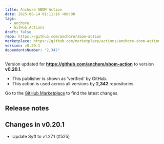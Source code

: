 ```yaml
---
title: Anchore SBOM Action
date: 2025-06-14 01:11:16 +00:00
tags:
  - anchore
  - GitHub Actions
draft: false
repo: https://github.com/anchore/sbom-action
marketplace: https://github.com/marketplace/actions/anchore-sbom-action
version: v0.20.1
dependentsNumber: "2,342"
---
```



Version updated for **https://github.com/anchore/sbom-action** to version **v0.20.1**.
- This publisher is shown as 'verified' by GitHub.
- This action is used across all versions by **2,342** repositories.

Go to the [GitHub Marketplace](https://github.com/marketplace/actions/anchore-sbom-action) to find the latest changes.

## Release notes

## Changes in v0.20.1

- Update Syft to v1.27.1 (#525)
